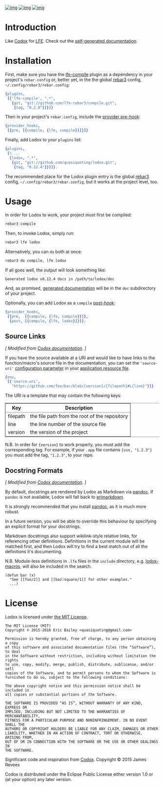 [![img](https://travis-ci.org/quasiquoting/lodox.svg)](https://travis-ci.org/quasiquoting/lodox)
[![img](https://badge.fury.io/gh/quasiquoting%2Flodox.svg)](https:/github.com/quasiquoting/lodox/releases/latest)
[![img](https://img.shields.io/github/license/quasiquoting/lodox.svg)](LICENSE)

# Introduction

Like [Codox](https://github.com/weavejester/codox) for [LFE](https://github.com/rvirding/lfe). Check out the [self-generated documentation](http://quasiquoting.org/lodox/).

# Installation

First, make sure you have the [lfe-compile](https://github.com/lfe-rebar3/compile) plugin as a dependency in your
project's `rebar.config` or, better yet, in the the global [rebar3](https://github.com/rebar/rebar3) config, `~/.config/rebar3/rebar.config`:

```erlang
{plugins,
 [{'lfe-compile', ".*",
   {git, "git://github.com/lfe-rebar3/compile.git",
    {tag, "0.2.0"}}}]}
```

Then in your project's `rebar.config`, include the [provider pre-hook](https://www.rebar3.org/v3.0/docs/configuration#section-provider-hooks):

```erlang
{provider_hooks,
 [{pre, [{compile, {lfe, compile}}]}]}
```

Finally, add Lodox to your `plugins` list:

```erlang
{plugins,
 [% ...
  {lodox, ".*",
   {git, "git://github.com/quasiquoting/lodox.git",
    {tag, "0.12.4"}}}]}.
```

The recommended place for the Lodox plugin entry is the global [rebar3](https://github.com/rebar/rebar3) config, `~/.config/rebar3/rebar.config`,
but it works at the project level, too.

# Usage

In order for Lodox to work, your project must first be compiled:

```sh
rebar3 compile
```

Then, to invoke Lodox, simply run:

```sh
rebar3 lfe lodox
```

Alternatively, you can `do` both at once:

```sh
rebar3 do compile, lfe lodox
```

If all goes well, the output will look something like:

    Generated lodox v0.12.4 docs in /path/to/lodox/doc

And, as promised, [generated documentation](http://quasiquoting.org/lodox/) will be in the `doc` subdirectory of
your project.

Optionally, you can add Lodox as a `compile` [post-hook](https://www.rebar3.org/v3.0/docs/configuration#section-provider-hooks):

```erlang
{provider_hooks,
 [{pre,  [{compile, {lfe, compile}}]},
  {post, [{compile, {lfe, lodox}]}]}.
```

## Source Links

*[ Modified from [Codox documentation](https://github.com/weavejester/codox#source-links). ]*

If you have the source available at a URI and would like to have links to the
function/macro's source file in the documentation, you can set the `​'source-uri'​`
[configuration parameter](http://www.erlang.org/doc/design_principles/applications.html#id76014) in your [application resource file](http://www.erlang.org/doc/design_principles/applications.html#id75484).

```erlang
{env,
 [{'source-uri',
   "https://github.com/foo/bar/blob/{version}/{filepath}#L{line}"}]}
```

The URI is a template that may contain the following keys:

<table border="2" cellspacing="0" cellpadding="6" rules="groups" frame="hsides">


<colgroup>
<col  class="org-left" />

<col  class="org-left" />
</colgroup>
<thead>
<tr>
<th scope="col" class="org-left">Key</th>
<th scope="col" class="org-left">Description</th>
</tr>
</thead>

<tbody>
<tr>
<td class="org-left">filepath</td>
<td class="org-left">the file path from the root of the repository</td>
</tr>


<tr>
<td class="org-left">line</td>
<td class="org-left">the line number of the source file</td>
</tr>


<tr>
<td class="org-left">version</td>
<td class="org-left">the version of the project</td>
</tr>
</tbody>
</table>

N.B. In order for `{version}` to work properly, you must add the corresponding
tag. For example, if your `.app` file contains `{vsn, "1.2.3"}` you must add the
tag, `​"1.2.3"​`, to your repo.

## Docstring Formats

*[ Modified from [Codox documentation](https://github.com/weavejester/codox#docstring-formats). ]*

By default, docstrings are rendered by Lodox as Markdown via [pandoc](http://pandoc.org). If `pandoc`
is not available, Lodox will fall back to [erlmarkdown](https://github.com/erlware/erlmarkdown).

It is strongly recommended that you install [pandoc](http://pandoc.org), as it is much more robust.

In a future version, you will be able to override this behaviour by specifying
an explicit format for your docstrings.

Markdown docstrings also support wikilink-style relative links, for referencing
other definitions. Definitions in the current module will be matched first, and
then Lodox will try to find a best match out of all the definitions it's
documenting.

N.B. Module-less definitions in `.lfe` files in the `include` directory,
e.g. [lodox-macros](include/lodox-macros.lfe), will also be included in the search.

```lfe
(defun bar (x)
  "See [[foo/2]] and [[baz:square/1]] for other examples."
  ...)
```

# License

Lodox is licensed under [the MIT License](http://yurrriq.mit-license.org).

```text
The MIT License (MIT)
Copyright © 2015-2016 Eric Bailey <quasiquoting@gmail.com>

Permission is hereby granted, free of charge, to any person obtaining a copy
of this software and associated documentation files (the “Software”), to deal
in the Software without restriction, including without limitation the rights
to use, copy, modify, merge, publish, distribute, sublicense, and/or sell
copies of the Software, and to permit persons to whom the Software is
furnished to do so, subject to the following conditions:

The above copyright notice and this permission notice shall be included in
all copies or substantial portions of the Software.

THE SOFTWARE IS PROVIDED “AS IS”, WITHOUT WARRANTY OF ANY KIND, EXPRESS OR
IMPLIED, INCLUDING BUT NOT LIMITED TO THE WARRANTIES OF MERCHANTABILITY,
FITNESS FOR A PARTICULAR PURPOSE AND NONINFRINGEMENT. IN NO EVENT SHALL THE
AUTHORS OR COPYRIGHT HOLDERS BE LIABLE FOR ANY CLAIM, DAMAGES OR OTHER
LIABILITY, WHETHER IN AN ACTION OF CONTRACT, TORT OR OTHERWISE, ARISING FROM,
OUT OF OR IN CONNECTION WITH THE SOFTWARE OR THE USE OR OTHER DEALINGS IN
THE SOFTWARE.
```

Significant code and inspiration from [Codox](https://github.com/weavejester/codox). Copyright © 2015 James Revees

Codox is distributed under the Eclipse Public License either version 1.0 or (at
your option) any later version.
